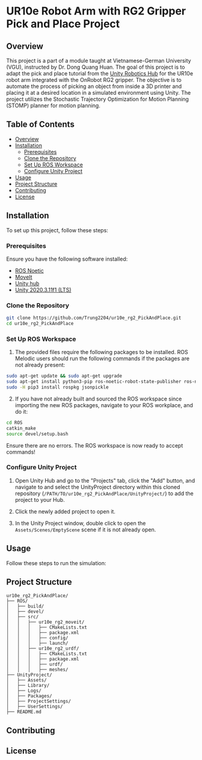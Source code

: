 # UR10e Robot Arm with RG2 Gripper Pick and Place Project

## Overview

This project is a part of a module taught at Vietnamese-German University (VGU), instructed by Dr. Dong Quang Huan. The goal of this project is to adapt the pick and place tutorial from the [Unity Robotics Hub](https://github.com/Unity-Technologies/Unity-Robotics-Hub/tree/main/tutorials/pick_and_place) for the UR10e robot arm integrated with the OnRobot RG2 gripper. The objective is to automate the process of picking an object from inside a 3D printer and placing it at a desired location in a simulated environment using Unity. The project utilizes the Stochastic Trajectory Optimization for Motion Planning (STOMP) planner for motion planning.

## Table of Contents

- [Overview](#overview)
- [Installation](#installation)
  - [Prerequisites](#prerequisites)
  - [Clone the Repository](#clone-the-repository)
  - [Set Up ROS Workspace](#set-up-ros-workspace)
  - [Configure Unity Project](#configure-unity-project)
- [Usage](#usage)
- [Project Structure](#project-structure)
- [Contributing](#contributing)
- [License](#license)

## Installation

To set up this project, follow these steps:

### Prerequisites

Ensure you have the following software installed:

- [ROS Noetic](http://wiki.ros.org/noetic/Installation/Ubuntu)
- [MoveIt](https://moveit.ros.org/install/)
- [Unity hub](https://unity.com/download)
- [Unity 2020.3.11f1 (LTS)](https://unity.com/releases/editor/archive)

### Clone the Repository

```bash
git clone https://github.com/Trung2204/ur10e_rg2_PickAndPlace.git
cd ur10e_rg2_PickAndPlace
```

### Set Up ROS Workspace

1. The provided files require the following packages to be installed. ROS Melodic users should run the following commands if the packages are not already present:

```bash
sudo apt-get update && sudo apt-get upgrade
sudo apt-get install python3-pip ros-noetic-robot-state-publisher ros-noetic-moveit ros-noetic-rosbridge-suite ros-noetic-joy ros-noetic-ros-control ros-noetic-ros-controllers
sudo -H pip3 install rospkg jsonpickle
```

2. If you have not already built and sourced the ROS workspace since importing the new ROS packages, navigate to your ROS workplace, and do it:

```bash
cd ROS
catkin_make
source devel/setup.bash
```

Ensure there are no errors. The ROS workspace is now ready to accept commands!

### Configure Unity Project

1. Open Unity Hub and go to the "Projects" tab, click the "Add" button, and navigate to and select the UnityProject directory within this cloned repository (`/PATH/TO/ur10e_rg2_PickAndPlace/UnityProject/`) to add the project to your Hub.

2. Click the newly added project to open it.

3. In the Unity Project window, double click to open the `Assets/Scenes/EmptyScene` scene if it is not already open.

## Usage

Follow these steps to run the simulation:

## Project Structure

```
ur10e_rg2_PickAndPlace/
├── ROS/
│   ├── build/
│   ├── devel/
│   ├── src/
│   │   ├── ur10e_rg2_moveit/
│   │   │   ├── CMakeLists.txt
│   │   │   ├── package.xml
│   │   │   ├── config/
│   │   │   ├── launch/
│   │   ├── ur10e_rg2_urdf/
│   │   │   ├── CMakeLists.txt
│   │   │   ├── package.xml
│   │   │   ├── urdf/
│   │   │   ├── meshes/
├── UnityProject/
│   ├── Assets/
│   ├── Library/
│   ├── Logs/
│   ├── Packages/
│   ├── ProjectSettings/
│   ├── UserSettings/
├── README.md
```

## Contributing

## License
